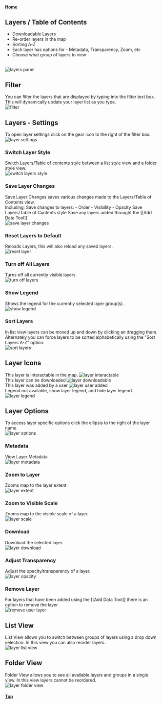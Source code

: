 #### [Home](../)
## Layers / Table of Contents

- Downloadable Layers
- Re-order layers in the map
- Sorting A-Z
- Each layer has options for - Metadata, Transparency, Zoom, etc
- Choose what group of layers to view

<br />![layers panel](images/layers.gif "Layers")

## Filter
You can filter the layers that are displayed by typing into the filter text box.  This will dynamically update your layer list as you type.
<br />![filter](images/filter.gif "Filter")
## Layers - Settings 
To open layer settings click on the gear icon to the right of the filter box.
<br />![layer settings](images/layer-settings.gif "Layer Settings")

### Switch Layer Style
Switch Layers/Table of contents style between a list style view and a folder style view.
<br />![switch layers style](images/change-layer-style.gif "Change Layers Style")

### Save Layer Changes
Save Layer Changes saves various changes made to the Layers/Table of Contents view.  
Including: 
    Save changes to layers:
        - Order
        - Visibility
        - Opacity
    Save Layers/Table of Contents style
    Save any layers added throught the [[Add Data Tool]]
    <br />![save layer changes](images/save-layer-changes.gif "Save Layer Changes")

### Reset Layers to Default
Reloads Layers, this will also reload any saved layers.
<br />![reset layer](images/reset-layers.png "Reset Layers to Default")

### Turn off All Layers
Turns off all currently visible layers
<br />![turn off layers](images/turn-off-layers.gif "Turn off Layers")

### Show Legend
Shows the legend for the currently selected layer group(s).
<br />![show legend](images/show-legend.gif "Show Legend")

### Sort Layers
In list view layers can be moved up and down by clicking an dragging them.  Alternately you can force layers to be sorted alphabetically using the "Sort Layers A-Z" option.
<br />![sort layers](images/sort-layers.gif "Sort Layers")

## Layer Icons
This layer is Interactable in the map. ![layer interactable](images/layer-icon-identify.png "This layer is Interactable in the map.")<br />
This layer can be downloaded ![layer downloadable](images/layer-icon-download.png "This layer can be downloaded")<br />
This layer was added by a user ![layer user added](images/layer-icon-user-added.png "This layer was added by a user")<br />
Legend not available, show layer legend, and hide layer legend. ![layer legend](images/layer-icon-legend.png "Legend not available, show layer legend, and hide layer legend.")

## Layer Options
To access layer specific options click the ellipsis to the right of the layer name.
<br />![layer options](images/layer-options.gif "Open layer options")

### Metadata
View Layer Metadata
<br />![layer metadata](images/layer-metadata.gif "View Layer Metadata")

### Zoom to Layer
Zooms map to the layer extent
<br />![layer extent](images/layer-zoom-extent.gif "Zoom layer extent")

### Zoom to Visible Scale
Zooms map to the visible scale of a layer.
<br />![layer scale](images/layer-zoom-scale.gif "Zoom layer scale")

### Download
Download the selected layer.
<br />![layer download](images/layer-download.gif "Download Layer")

### Adjust Transparency
Adjust the opacity/transparency of a layer.
<br />![layer opacity](images/layer-opacity.gif "Adjust Layer Opacity")
### Remove Layer
For layers that have been added using the [[Add Data Tool]] there is an option to remove the layer
<br />![remove user layer](images/layer-remove-user-layer.png "Remove user layer")

## List View
List View allows you to switch between groups of layers using a drop down selection.  In this view you can also reorder layers.
<br />![layer list view](images/layer-list-view.gif "Layer list view")

## Folder View
Folder View allows you to see all available layers and groups in a single view. In this view layers cannot be reordered.
<br />![layer folder view](images/layer-folder-view.gif "Layer folder view")

#### [Top](#home)